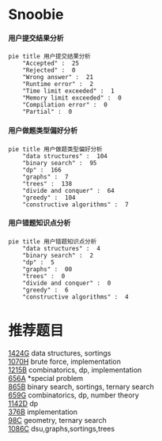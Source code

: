 # Snoobie

<!-- tabs:start -->



#### **用户提交结果分析**

```mermaid
pie title 用户提交结果分析
    "Accepted" :  25
    "Rejected" :  0
    "Wrong answer" :  21
    "Runtime error" :  2
    "Time limit exceeded" :  1
    "Memory limit exceeded" :  0
    "Compilation error" :  0
    "Partial" :  0
```

#### **用户做题类型偏好分析**

```mermaid
pie title 用户做题类型偏好分析
    "data structures" :  104
    "binary search" :  95
    "dp" :  166
    "graphs" :  7
    "trees" :  138
    "divide and conquer" :  64
    "greedy" :  104
    "constructive algorithms" :  7
```
#### **用户错题知识点分析**

```mermaid
pie title 用户错题知识点分析
    "data structures" :  4
    "binary search" :  2
    "dp" :  5
    "graphs" :  00
    "trees" :  0
    "divide and conquer" :  0
    "greedy" :  6
    "constructive algorithms" :  4
```



<!-- tabs:end -->
# 推荐题目
[1424G](https://codeforces.com/contest/1424/problem/G)		data structures,
                        sortings		  
[1070H](https://codeforces.com/contest/1070/problem/H)		brute force,
                        implementation		  
[1215B](https://codeforces.com/contest/1215/problem/B)		combinatorics,
                        dp,
                        implementation		  
[656A](https://codeforces.com/contest/656/problem/A)		*special problem		  
[865B](https://codeforces.com/contest/865/problem/B)		binary search,
                        sortings,
                        ternary search		  
[659G](https://codeforces.com/contest/659/problem/G)		combinatorics,
                        dp,
                        number theory		  
[1142D](https://codeforces.com/contest/1142/problem/D)		dp		  
[376B](https://codeforces.com/contest/376/problem/B)		implementation		  
[98C](https://codeforces.com/contest/98/problem/C)		geometry,
                        ternary search		  
[1086C](https://codeforces.com/contest/1086/problem/C)		dsu,graphs,sortings,trees		  
